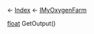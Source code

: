← [Index](Api-Index) ← [IMyOxygenFarm](SpaceEngineers.Game.ModAPI.Ingame.IMyOxygenFarm)

[float](System.Single) GetOutput()